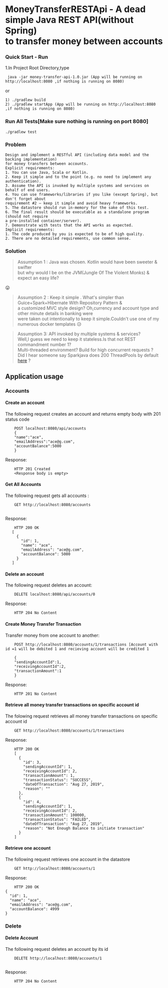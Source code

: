 # MoneyTransferRESTApi - A dead simple Java REST API(without Spring) <br> to transfer money between accounts <br>

### Quick Start - Run
1.In Project Root Directory,type <br/>
```$xslt
 java -jar money-transfer-api-1.0.jar (App will be running on http://localhost:8080 ,if nothing is running on 8080)
```
or
```$xslt
1) ./gradlew build
2) ./gradlew startApp (App will be running on http://localhost:8080 ,if nothing is running on 8080)
```
### Run All Tests[Make sure nothing is running on port 8080]
```$xslt
./gradlew test
```

### Problem
```text
Design and implement a RESTful API (including data model and the backing implementation)
for money transfers between accounts.
Explicit requirements:
1. You can use Java, Scala or Kotlin.
2. Keep it simple and to the point (e.g. no need to implement any authentication).
3. Assume the API is invoked by multiple systems and services on behalf of end users.
4. You can use frameworks/libraries if you like (except Spring), but don't forget about
requirement #2 – keep it simple and avoid heavy frameworks.
5. The datastore should run in-memory for the sake of this test.
6. The final result should be executable as a standalone program (should not require
a pre-installed container/server).
7. Demonstrate with tests that the API works as expected.
Implicit requirements:
1. The code produced by you is expected to be of high quality.
2. There are no detailed requirements, use common sense.
```
### Solution 

>Assumption 1 : Java was chosen. Kotlin would have been sweeter & swifter <br>
but why would I be on the JVM(Jungle Of The Violent Monks) & expect an easy life? 

:stuck_out_tongue:

>Assumption 2 : Keep it simple . What's simpler than Guice+Spark+Hibernate With Repository Pattern & <br>
a customized MVC style design? Oh,currency and account type and other minute details in banking were <br>
were taken out intentionally to keep it simple.Couldn't use one of my numerous docker templates :disappointed_relieved:

>Assumption 3: API invoked by multiple systems & services? <br>
Well,I guess we need to keep it stateless.Is that not REST commandment number 1?<br>
Multi-threaded environment? Build for high concurrent requests ?<br>
Did I hear someone say Sparkjava does 200 ThreadPools by default [here](https://stackoverflow.com/a/54132981/7315979) ?





## Application usage
### Accounts
#### Create an account
The following request creates an account and returns empty body with 201 status code
```
    POST localhost:8080/api/accounts
    { 
    "name":"ace", 
    "emailAddress":"ace@g.com", 
    "accountBalance":5000 
    }
```
Response:
```
    HTTP 201 Created
    <Response body is empty>
```
#### Get All Accounts 
The following request gets all accounts :
```
    GET http://localhost:8080/accounts
    
```
Response:
```
    HTTP 200 OK
   [
     {
       "id": 1,
       "name": "ace",
       "emailAddress": "ace@g.com",
       "accountBalance": 5000
     }
   ]
```

#### Delete an account
The following request deletes an account:
```
    DELETE localhost:8080/api/accounts/0
```
Response:
```
    HTTP 204 No Content
```


#### Create Money Transfer Transaction
Transfer money from one account to another:
```
    POST http://localhost:8080/accounts/1/transactions [Account with id =1 will be debited 1 and recieving account will be credited 1 
    
    { 
    "sendingAccountId":1, 
    "receivingAccountId":2, 
    "transactionAmount":1 
    }
```
Response:
```
    HTTP 201 No Content
```
#### Retrieve all money transfer transactions on specific account id
The folowing request retrieves all money transfer transactions on specific account id
```
    GET http://localhost:8080/accounts/1/transactions
```
Response:
```
    HTTP 200 OK
    [
      {
        "id": 3,
        "sendingAccountId": 1,
        "receivingAccountId": 2,
        "transactionAmount": 1,
        "transactionStatus": "SUCCESS",
        "dateOfTransaction": "Aug 27, 2019",
        "reason": ""
      },
      {
        "id": 4,
        "sendingAccountId": 1,
        "receivingAccountId": 2,
        "transactionAmount": 100000,
        "transactionStatus": "FAILED",
        "dateOfTransaction": "Aug 27, 2019",
        "reason": "Not Enough Balance to initiate transaction"
      }
    ]

```
#### Retrieve one account
The following request retrieves one account in the datastore
```
    GET http://localhost:8080/accounts/1
```
Response:
```
    HTTP 200 OK
{
  "id": 1,
  "name": "ace",
  "emailAddress": "ace@g.com",
  "accountBalance": 4999
}
```
### Delete
#### Delete Account
The following request deletes an account by its id
```
    DELETE http://localhost:8080/accounts/1
   
```
Response:
```
    HTTP 204 No Content
 
```
